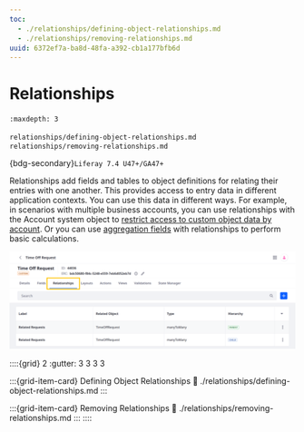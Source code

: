 ```yaml
---
toc:
  - ./relationships/defining-object-relationships.md
  - ./relationships/removing-relationships.md
uuid: 6372ef7a-ba8d-48fa-a392-cb1a177bfb6d
---
```

# Relationships

```{toctree}
:maxdepth: 3

relationships/defining-object-relationships.md
relationships/removing-relationships.md
```

{bdg-secondary}`Liferay 7.4 U47+/GA47+`

Relationships add fields and tables to object definitions for relating their entries with one another. This provides access to entry data in different application contexts. You can use this data in different ways. For example, in scenarios with multiple business accounts, you can use relationships with the Account system object to [restrict access to custom object data by account](../creating-and-managing-objects/using-system-objects-with-custom-objects/restricting-access-to-object-data-by-account.md). Or you can use [aggregation fields](../creating-and-managing-objects/fields/aggregation-fields.md) with relationships to perform basic calculations.

![Add relationships to objects.](./relationships/images/01.png)

::::{grid} 2
:gutter: 3 3 3 3

:::{grid-item-card} Defining Object Relationships
:link: ./relationships/defining-object-relationships.md
:::

:::{grid-item-card} Removing Relationships
:link: ./relationships/removing-relationships.md
:::
::::
